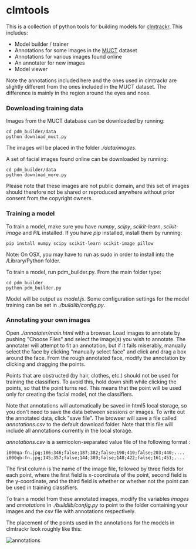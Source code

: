 clmtools
======

This is a collection of python tools for building models for [clmtrackr](http://github.com/auduno/clmtrackr/). This includes:
* Model builder / trainer
* Annotations for some images in the [MUCT](www.milbo.org/muct/) dataset
* Annotations for various images found online
* An annotater for new images
* Model viewer

Note the annotations included here and the ones used in clmtrackr are slightly different from the ones included in the MUCT dataset. The difference is mainly in the region around the eyes and nose.

### Downloading training data

Images from the MUCT database can be downloaded by running:
```
cd pdm_builder/data
python download_muct.py
```
The images will be placed in the folder *./data/images*.

A set of facial images found online can be downloaded by running:
```
cd pdm_builder/data
python download_more.py
```
Please note that these images are not public domain, and this set of images should therefore not be shared or reproduced anywhere without prior consent from the copyright owners.

### Training a model

To train a model, make sure you have *numpy*, *scipy*, *scikit-learn*, *scikit-image* and *PIL* installed. If you have *pip* installed, install them by running:

```
pip install numpy scipy scikit-learn scikit-image pillow
```
Note: On OSX, you may have to run as sudo in order to install into the /Library/Python folder.

To train a model, run pdm_builder.py. From the main folder type:
```
cd pdm_builder
python pdm_builder.py
```
Model will be output as *model.js*. Some configuration settings for the model training can be set in *./buildlib/config.py*.

### Annotating your own images

Open *./annotater/main.html* with a browser. Load images to annotate by pushing "Choose Files" and select the image(s) you wish to annotate. The annotater will attempt to fit an annotation, but if it fails miserably, manually select the face by clicking "manually select face" and click and drag a box around the face. From the rough annotated face, modify the annotation by clicking and dragging the points.

Points that are obstructed (by hair, clothes, etc.) should not be used for training the classifiers. To avoid this, hold down shift while clicking the points, so that the point turns red. This means that the point will be used only for creating the facial model, not the classifiers.

Note that annotations will automatically be saved in html5 local storage, so you don't need to save the data between sessions or images. To write out the annotated data, click "save file". The browser will save a file called *annotations.csv* to the default download folder. Note that this file will include all annotations currently in the local storage.

*annotations.csv* is a semicolon-separated value file of the following format :
```
i000qa-fn.jpg;186;346;false;187;382;false;190;410;false;203;440;....
i000qb-fn.jpg;145;357;false;144;389;false;148;422;false;161;451;....
```
The first column is the name of the image file, followed by three fields for each point, where the first field is x-coordinate of the point, second field is the y-coordinate, and the third field is whether or whether not the point can be used in training classifiers.

To train a model from these annotated images, modify the variables *images* and *annotations*  in *./buildlib/config.py* to point to the folder containing your images and the csv file with annotations respectively.

The placement of the points used in the annotations for the models in clmtrackr look roughly like this:

![annotations](https://dl.dropboxusercontent.com/u/10557805/clmtools/annotations2b.jpg)


